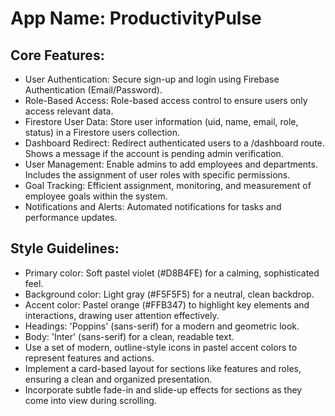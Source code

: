 # **App Name**: ProductivityPulse

## Core Features:

- User Authentication: Secure sign-up and login using Firebase Authentication (Email/Password).
- Role-Based Access: Role-based access control to ensure users only access relevant data.
- Firestore User Data: Store user information (uid, name, email, role, status) in a Firestore users collection.
- Dashboard Redirect: Redirect authenticated users to a /dashboard route. Shows a message if the account is pending admin verification.
- User Management: Enable admins to add employees and departments. Includes the assignment of user roles with specific permissions.
- Goal Tracking: Efficient assignment, monitoring, and measurement of employee goals within the system.
- Notifications and Alerts: Automated notifications for tasks and performance updates.

## Style Guidelines:

- Primary color: Soft pastel violet (#D8B4FE) for a calming, sophisticated feel.
- Background color: Light gray (#F5F5F5) for a neutral, clean backdrop.
- Accent color: Pastel orange (#FFB347) to highlight key elements and interactions, drawing user attention effectively.
- Headings: 'Poppins' (sans-serif) for a modern and geometric look.
- Body: 'Inter' (sans-serif) for a clean, readable text.
- Use a set of modern, outline-style icons in pastel accent colors to represent features and actions.
- Implement a card-based layout for sections like features and roles, ensuring a clean and organized presentation.
- Incorporate subtle fade-in and slide-up effects for sections as they come into view during scrolling.